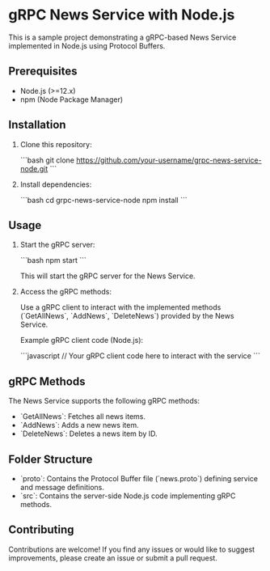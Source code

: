 
# gRPC News Service with Node.js

This is a sample project demonstrating a gRPC-based News Service implemented in Node.js using Protocol Buffers.

## Prerequisites

- Node.js (>=12.x)
- npm (Node Package Manager)

## Installation

1. Clone this repository:

   \`\`\`bash
   git clone https://github.com/your-username/grpc-news-service-node.git
   \`\`\`

2. Install dependencies:

   \`\`\`bash
   cd grpc-news-service-node
   npm install
   \`\`\`

## Usage

1. Start the gRPC server:

   \`\`\`bash
   npm start
   \`\`\`

   This will start the gRPC server for the News Service.

2. Access the gRPC methods:

   Use a gRPC client to interact with the implemented methods (\`GetAllNews\`, \`AddNews\`, \`DeleteNews\`) provided by the News Service.

   Example gRPC client code (Node.js):

   \`\`\`javascript
   // Your gRPC client code here to interact with the service
   \`\`\`

## gRPC Methods

The News Service supports the following gRPC methods:

- \`GetAllNews\`: Fetches all news items.
- \`AddNews\`: Adds a new news item.
- \`DeleteNews\`: Deletes a news item by ID.

## Folder Structure

- \`proto\`: Contains the Protocol Buffer file (\`news.proto\`) defining service and message definitions.
- \`src\`: Contains the server-side Node.js code implementing gRPC methods.

## Contributing

Contributions are welcome! If you find any issues or would like to suggest improvements, please create an issue or submit a pull request.

